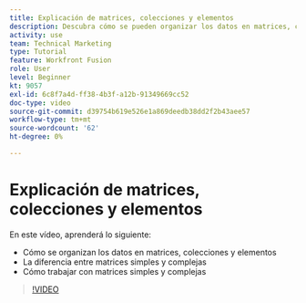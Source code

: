 ```yaml
---
title: Explicación de matrices, colecciones y elementos
description: Descubra cómo se pueden organizar los datos en matrices, colecciones y elementos, y cómo trabajar con matrices simples y complejas, en [!DNL Adobe Workfront Fusion].
activity: use
team: Technical Marketing
type: Tutorial
feature: Workfront Fusion
role: User
level: Beginner
kt: 9057
exl-id: 6c8f7a4d-ff38-4b3f-a12b-91349669cc52
doc-type: video
source-git-commit: d39754b619e526e1a869deedb38dd2f2b43aee57
workflow-type: tm+mt
source-wordcount: '62'
ht-degree: 0%

---
```


# Explicación de matrices, colecciones y elementos

En este vídeo, aprenderá lo siguiente:

* Cómo se organizan los datos en matrices, colecciones y elementos
* La diferencia entre matrices simples y complejas
* Cómo trabajar con matrices simples y complejas

>[!VIDEO](https://video.tv.adobe.com/v/335298/?quality=12)
